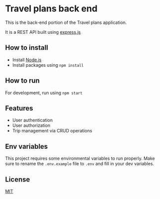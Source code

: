 # Travel plans back end

This is the back-end portion of the Travel plans application.

It is a REST API built using [express.js](https://expressjs.com/)

## How to install

- Install [Node.js](https://nodejs.org/)
- Install packages using `npm install`

## How to run

For development, run using `npm start`

## Features

- User authentication
- User authorization
- Trip management via CRUD operations

## Env variables

This project requires some environmental variables to run properly. Make sure to rename the `.env.example` file to `.env` and fill in your dev variables.

## License

[MIT](https://choosealicense.com/licenses/mit/)
